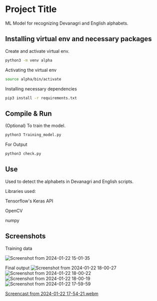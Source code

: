# Project Title

ML Model for recognizing Devanagri and English alphabets.

## Installing virtual env and necessary packages

Create and activate virtual env.

```bash
python3 -m venv alpha
```


Activating the virtual env


```bash
source alpha/bin/activate
```


Installing necessary dependencies

```bash
pip3 install -r requirements.txt
```

## Compile & Run

(Optional) To train the model.

```bash
python3 Training_model.py

```
For Output

```bash
python3 check.py 
```



## Use

Used to detect the alphabets in Devanagri and English scripts.

Libraries used:

Tensorflow's Keras API

OpenCV

numpy
## Screenshots

Training data

![Screenshot from 2024-01-22 15-01-35](https://github.com/rkirtii/ML-Alphabet-Hindi-English/assets/142138548/2037872d-6bb9-4e8a-89c3-c0146274ea1f)


Final output
![Screenshot from 2024-01-22 18-00-27](https://github.com/rkirtii/ML-Alphabet-Hindi-English/assets/142138548/6a75313b-6b87-43a5-a9bc-574ed0460f23)
![Screenshot from 2024-01-22 18-00-22](https://github.com/rkirtii/ML-Alphabet-Hindi-English/assets/142138548/05457540-7636-425c-a6aa-29de607ea530)
![Screenshot from 2024-01-22 18-00-19](https://github.com/rkirtii/ML-Alphabet-Hindi-English/assets/142138548/1108bee4-e432-4297-8fe6-c041648bb1a1)
![Screenshot from 2024-01-22 17-59-59](https://github.com/rkirtii/ML-Alphabet-Hindi-English/assets/142138548/59b2a54c-2651-4222-bda8-d01da1f11419)


[Screencast from 2024-01-22 17-54-21.webm](https://github.com/rkirtii/ML-Alphabet-Hindi-English/assets/142138548/b73853bf-ea6d-47d7-ba0e-a3145d32e027)

